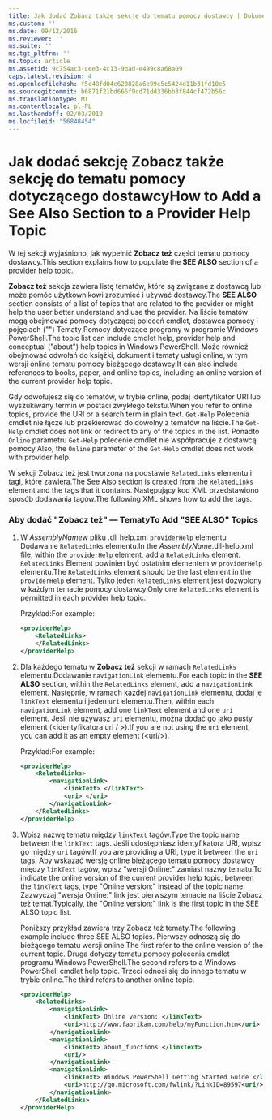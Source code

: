 ```yaml
---
title: Jak dodać Zobacz także sekcję do tematu pomocy dostawcy | Dokumentacja firmy Microsoft
ms.custom: ''
ms.date: 09/12/2016
ms.reviewer: ''
ms.suite: ''
ms.tgt_pltfrm: ''
ms.topic: article
ms.assetid: 9c754ac3-cee3-4c13-9bad-e499c8a68a09
caps.latest.revision: 4
ms.openlocfilehash: f5c48fd04c620828a6e99c5c5424d11b31fd10e5
ms.sourcegitcommit: b6871f21bd666f9cd71dd336bb3f844cf472b56c
ms.translationtype: MT
ms.contentlocale: pl-PL
ms.lasthandoff: 02/03/2019
ms.locfileid: "56848454"
---
```

# <a name="how-to-add-a-see-also-section-to-a-provider-help-topic"></a><span data-ttu-id="f41fa-102">Jak dodać sekcję Zobacz także sekcję do tematu pomocy dotyczącego dostawcy</span><span class="sxs-lookup"><span data-stu-id="f41fa-102">How to Add a See Also Section to a Provider Help Topic</span></span>

<span data-ttu-id="f41fa-103">W tej sekcji wyjaśniono, jak wypełnić **Zobacz też** części tematu pomocy dostawcy.</span><span class="sxs-lookup"><span data-stu-id="f41fa-103">This section explains how to populate the **SEE ALSO** section of a provider help topic.</span></span>

<span data-ttu-id="f41fa-104">**Zobacz też** sekcja zawiera listę tematów, które są związane z dostawcą lub może pomóc użytkownikowi zrozumieć i używać dostawcy.</span><span class="sxs-lookup"><span data-stu-id="f41fa-104">The **SEE ALSO** section consists of a list of topics that are related to the provider or might help the user better understand and use the provider.</span></span> <span data-ttu-id="f41fa-105">Na liście tematów mogą obejmować pomocy dotyczącej poleceń cmdlet, dostawca pomocy i pojęciach ("") Tematy Pomocy dotyczące programy w programie Windows PowerShell.</span><span class="sxs-lookup"><span data-stu-id="f41fa-105">The topic list can include cmdlet help, provider help and conceptual ("about") help topics in Windows PowerShell.</span></span> <span data-ttu-id="f41fa-106">Może również obejmować odwołań do książki, dokument i tematy usługi online, w tym wersji online tematu pomocy bieżącego dostawcy.</span><span class="sxs-lookup"><span data-stu-id="f41fa-106">It can also include references to books, paper, and online topics, including an online version of the current provider help topic.</span></span>

<span data-ttu-id="f41fa-107">Gdy odwołujesz się do tematów, w trybie online, podaj identyfikator URI lub wyszukiwany termin w postaci zwykłego tekstu.</span><span class="sxs-lookup"><span data-stu-id="f41fa-107">When you refer to online topics, provide the URI or a search term in plain text.</span></span> <span data-ttu-id="f41fa-108">`Get-Help` Polecenia cmdlet nie łącze lub przekierować do dowolny z tematów na liście.</span><span class="sxs-lookup"><span data-stu-id="f41fa-108">The `Get-Help` cmdlet does not link or redirect to any of the topics in the list.</span></span> <span data-ttu-id="f41fa-109">Ponadto `Online` parametru `Get-Help` polecenie cmdlet nie współpracuje z dostawcą pomocy.</span><span class="sxs-lookup"><span data-stu-id="f41fa-109">Also, the `Online` parameter of the `Get-Help` cmdlet does not work with provider help.</span></span>

<span data-ttu-id="f41fa-110">W sekcji Zobacz też jest tworzona na podstawie `RelatedLinks` elementu i tagi, które zawiera.</span><span class="sxs-lookup"><span data-stu-id="f41fa-110">The See Also section is created from the `RelatedLinks` element and the tags that it contains.</span></span> <span data-ttu-id="f41fa-111">Następujący kod XML przedstawiono sposób dodawania tagów.</span><span class="sxs-lookup"><span data-stu-id="f41fa-111">The following XML shows how to add the tags.</span></span>

### <a name="to-add-see-also-topics"></a><span data-ttu-id="f41fa-112">Aby dodać "Zobacz też" — Tematy</span><span class="sxs-lookup"><span data-stu-id="f41fa-112">To Add "SEE ALSO" Topics</span></span>

1. <span data-ttu-id="f41fa-113">W *AssemblyName*w pliku .dll help.xml `providerHelp` elementu Dodawanie `RelatedLinks` elementu.</span><span class="sxs-lookup"><span data-stu-id="f41fa-113">In the *AssemblyName*.dll-help.xml file, within the `providerHelp` element, add a `RelatedLinks` element.</span></span> <span data-ttu-id="f41fa-114">`RelatedLinks` Element powinien być ostatnim elementem w `providerHelp` elementu.</span><span class="sxs-lookup"><span data-stu-id="f41fa-114">The `RelatedLinks` element should be the last element in the `providerHelp` element.</span></span> <span data-ttu-id="f41fa-115">Tylko jeden `RelatedLinks` element jest dozwolony w każdym temacie pomocy dostawcy.</span><span class="sxs-lookup"><span data-stu-id="f41fa-115">Only one `RelatedLinks` element is permitted in each provider help topic.</span></span>

   <span data-ttu-id="f41fa-116">Przykład:</span><span class="sxs-lookup"><span data-stu-id="f41fa-116">For example:</span></span>

    ```xml
    <providerHelp>
        <RelatedLinks>
        </RelatedLinks>
    </providerHelp>
    ```

2. <span data-ttu-id="f41fa-117">Dla każdego tematu w **Zobacz też** sekcji w ramach `RelatedLinks` elementu Dodawanie `navigationLink` elementu.</span><span class="sxs-lookup"><span data-stu-id="f41fa-117">For each topic in the **SEE ALSO** section, within the `RelatedLinks` element, add a `navigationLink` element.</span></span> <span data-ttu-id="f41fa-118">Następnie, w ramach każdej `navigationLink` elementu, dodaj je `linkText` elementu i jeden `uri` elementu.</span><span class="sxs-lookup"><span data-stu-id="f41fa-118">Then, within each `navigationLink` element, add one `linkText` element and one `uri` element.</span></span> <span data-ttu-id="f41fa-119">Jeśli nie używasz `uri` elementu, można dodać go jako pusty element (\<identyfikatora uri / >).</span><span class="sxs-lookup"><span data-stu-id="f41fa-119">If you are not using the `uri` element, you can add it as an empty element (\<uri/>).</span></span>

   <span data-ttu-id="f41fa-120">Przykład:</span><span class="sxs-lookup"><span data-stu-id="f41fa-120">For example:</span></span>

    ```xml
    <providerHelp>
        <RelatedLinks>
            <navigationLink>
                <linkText> </linkText>
                <uri> </uri>
            </navigationLink>
        </RelatedLinks>
    </providerHelp>
    ```

3. <span data-ttu-id="f41fa-121">Wpisz nazwę tematu między `linkText` tagów.</span><span class="sxs-lookup"><span data-stu-id="f41fa-121">Type the topic name between the `linkText` tags.</span></span> <span data-ttu-id="f41fa-122">Jeśli udostępniasz identyfikatora URI, wpisz go między `uri` tagów.</span><span class="sxs-lookup"><span data-stu-id="f41fa-122">If you are providing a URI, type it between the `uri` tags.</span></span> <span data-ttu-id="f41fa-123">Aby wskazać wersję online bieżącego tematu pomocy dostawcy między `linkText` tagów, wpisz "wersji Online:" zamiast nazwy tematu.</span><span class="sxs-lookup"><span data-stu-id="f41fa-123">To indicate the online version of the current provider help topic, between the `linkText` tags, type "Online version:" instead of the topic name.</span></span> <span data-ttu-id="f41fa-124">Zazwyczaj "wersja Online:" link jest pierwszym temacie na liście Zobacz też temat.</span><span class="sxs-lookup"><span data-stu-id="f41fa-124">Typically, the "Online version:" link is the first topic in the SEE ALSO topic list.</span></span>

   <span data-ttu-id="f41fa-125">Poniższy przykład zawiera trzy Zobacz też tematy.</span><span class="sxs-lookup"><span data-stu-id="f41fa-125">The following example include three SEE ALSO topics.</span></span> <span data-ttu-id="f41fa-126">Pierwszy odnoszą się do bieżącego tematu wersji online.</span><span class="sxs-lookup"><span data-stu-id="f41fa-126">The first refer to the online version of the current topic.</span></span> <span data-ttu-id="f41fa-127">Druga dotyczy tematu pomocy polecenia cmdlet programu Windows PowerShell.</span><span class="sxs-lookup"><span data-stu-id="f41fa-127">The second refers to a Windows PowerShell cmdlet help topic.</span></span> <span data-ttu-id="f41fa-128">Trzeci odnosi się do innego tematu w trybie online.</span><span class="sxs-lookup"><span data-stu-id="f41fa-128">The third refers to another online topic.</span></span>

    ```xml
    <providerHelp>
        <RelatedLinks>
            <navigationLink>
                <linkText> Online version: </linkText>
                <uri>http://www.fabrikam.com/help/myFunction.htm</uri>
            </navigationLink>
            <navigationLink>
                <linkText> about_functions </linkText>
                <uri/>
            </navigationLink>
            <navigationLink>
                <linkText> Windows PowerShell Getting Started Guide </linkText>
                <uri>http://go.microsoft.com/fwlink/?LinkID=89597<uri/>
            </navigationLink>
        </RelatedLinks>
    </providerHelp>
    ```